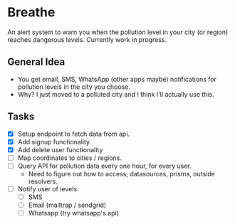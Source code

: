 # Breathe

An alert system to warn you when the pollution level in your city (or region) reaches dangerous levels. Currently work in progress.

## General Idea
- You get email, SMS, WhatsApp (other apps maybe) notifications for pollution levels in the city you choose.
- Why? I just moved to a polluted city and I think I'll actually use this.

## Tasks
- [x] Setup endpoint to fetch data from api.
- [x] Add signup functionality.
- [x] Add delete user functionality
- [ ] Map coordinates to cities / regions.
- [ ] Query API for pollution data every one hour, for every user.
    - Need to figure out how to access, datasources, prisma, outside resolvers.
- [ ] Notify user of levels.
    - [ ] SMS
    - [ ] Email (mailtrap / sendgrid)
    - [ ] Whatsapp (try whatsapp's api)
